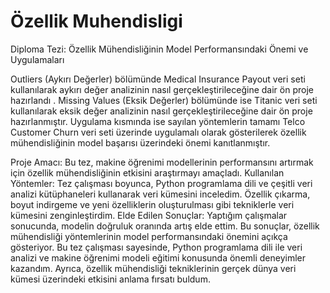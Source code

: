 # Özellik Muhendisligi

Diploma Tezi: Özellik Mühendisliğinin Model Performansındaki Önemi ve Uygulamaları

Outliers (Aykırı Değerler) bölümünde Medical Insurance Payout veri seti kullanılarak aykırı değer analizinin nasıl gerçekleştirileceğine dair ön proje hazırlandı . Missing Values (Eksik Değerler) bölümünde ise Titanic veri seti kullanılarak eksik değer analizinin nasıl gerçekleştirileceğine dair ön proje hazırlanmıştır. Uygulama kısmında ise sayılan yöntemlerin tamamı Telco Customer Churn veri seti üzerinde uygulamalı olarak gösterilerek özellik mühendisliğinin model başarısı üzerindeki önemi kanıtlanmıştır.

Proje Amacı: Bu tez, makine öğrenimi modellerinin performansını artırmak için özellik mühendisliğinin etkisini araştırmayı amaçladı. 
Kullanılan Yöntemler: Tez çalışması boyunca, Python programlama dili ve çeşitli veri analizi kütüphaneleri kullanarak veri kümesini inceledim. Özellik çıkarma, boyut indirgeme ve yeni özelliklerin oluşturulması gibi tekniklerle veri kümesini zenginleştirdim.
Elde Edilen Sonuçlar: Yaptığım çalışmalar sonucunda, modelin doğruluk oranında artış elde ettim. Bu sonuçlar, özellik mühendisliği yöntemlerinin model performansındaki önemini açıkça gösteriyor.
Bu tez çalışması sayesinde, Python programlama dili ile veri analizi ve makine öğrenimi modeli eğitimi konusunda önemli deneyimler kazandım. Ayrıca, özellik mühendisliği tekniklerinin gerçek dünya veri kümesi üzerindeki etkisini anlama fırsatı buldum.





